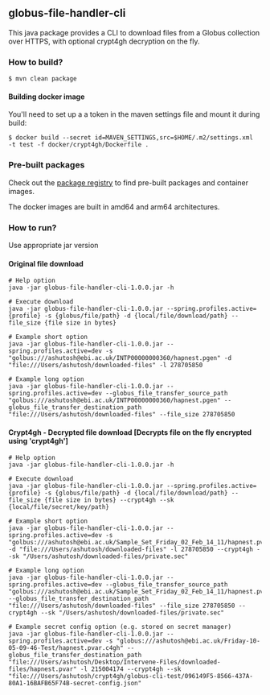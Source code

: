 ## globus-file-handler-cli

This java package provides a CLI to download files from a Globus collection over HTTPS, with optional crypt4gh decryption on the fly.

### How to build?

```
$ mvn clean package
```

#### Building docker image

You'll need to set up a a token in the maven settings file and mount it during build:

```
$ docker build --secret id=MAVEN_SETTINGS,src=$HOME/.m2/settings.xml  -t test -f docker/crypt4gh/Dockerfile .
```

### Pre-built packages

Check out the [package registry](https://github.com/orgs/ebi-gdp/packages?repo_name=globus-file-handler-cli) to find pre-built packages and container images.

The docker images are built in amd64 and arm64 architectures.

### How to run?

Use appropriate jar version

#### Original file download
```
# Help option
java -jar globus-file-handler-cli-1.0.0.jar -h

# Execute download
java -jar globus-file-handler-cli-1.0.0.jar --spring.profiles.active={profile} -s {globus/file/path} -d {local/file/download/path} --file_size {file size in bytes}

# Example short option
java -jar globus-file-handler-cli-1.0.0.jar --spring.profiles.active=dev -s "golbus:///ashutosh@ebi.ac.uk/INTP00000000360/hapnest.pgen" -d "file:///Users/ashutosh/downloaded-files" -l 278705850

# Example long option
java -jar globus-file-handler-cli-1.0.0.jar --spring.profiles.active=dev --globus_file_transfer_source_path "golbus:///ashutosh@ebi.ac.uk/INTP00000000360/hapnest.pgen" --globus_file_transfer_destination_path "file:///Users/ashutosh/downloaded-files" --file_size 278705850
```
#### Crypt4gh - Decrypted file download [Decrypts file on the fly encrypted using 'crypt4gh']
```
# Help option
java -jar globus-file-handler-cli-1.0.0.jar -h

# Execute download
java -jar globus-file-handler-cli-1.0.0.jar --spring.profiles.active={profile} -s {globus/file/path} -d {local/file/download/path} --file_size {file size in bytes} --crypt4gh --sk {local/file/secret/key/path}

# Example short option
java -jar globus-file-handler-cli-1.0.0.jar --spring.profiles.active=dev -s "golbus:///ashutosh@ebi.ac.uk/Sample_Set_Friday_02_Feb_14_11/hapnest.pvar.c4gh" -d "file:///Users/ashutosh/downloaded-files" -l 278705850 --crypt4gh --sk "/Users/ashutosh/downloaded-files/private.sec"

# Example long option
java -jar globus-file-handler-cli-1.0.0.jar --spring.profiles.active=dev --globus_file_transfer_source_path "golbus:///ashutosh@ebi.ac.uk/Sample_Set_Friday_02_Feb_14_11/hapnest.pvar.c4gh" --globus_file_transfer_destination_path "file:///Users/ashutosh/downloaded-files" --file_size 278705850 --crypt4gh --sk "/Users/ashutosh/downloaded-files/private.sec"

# Example secret config option (e.g. stored on secret manager)
java -jar globus-file-handler-cli-1.0.0.jar --spring.profiles.active=dev -s "globus:///ashutosh@ebi.ac.uk/Friday-10-05-09-46-Test/hapnest.pvar.c4gh" --globus_file_transfer_destination_path "file:///Users/ashutosh/Desktop/Intervene-Files/downloaded-files/hapnest.pvar" -l 215004174 --crypt4gh --sk "file:///Users/ashutosh/crypt4gh/globus-cli-test/096149F5-8566-437A-80A1-16BAFB65F74B-secret-config.json"
```
